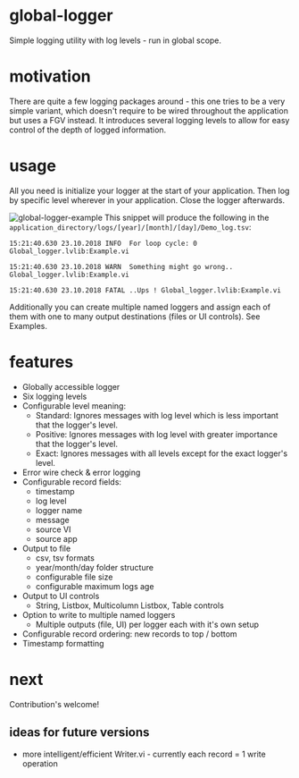 # global-logger
Simple logging utility with log levels - run in global scope.

# motivation
There are quite a few logging packages around - this one tries to be a very simple variant, which doesn't require to be wired throughout the application but uses a FGV instead. It introduces several logging levels to allow for easy control of the depth of logged information.

# usage
All you need is initialize your logger at the start of your application. Then log by specific level wherever in your application. Close the logger afterwards.

![global-logger-example](img/global-logger-example1.png)
This snippet will produce the following in the `application_directory/logs/[year]/[month]/[day]/Demo_log.tsv`:
```
15:21:40.630 23.10.2018 INFO  For loop cycle: 0 Global_logger.lvlib:Example.vi

15:21:40.630 23.10.2018 WARN  Something might go wrong..  Global_logger.lvlib:Example.vi

15:21:40.630 23.10.2018 FATAL ..Ups ! Global_logger.lvlib:Example.vi

```

Additionally you can create multiple named loggers and assign each of them with one to many output destinations (files or UI controls). See Examples.

# features
- Globally accessible logger
- Six logging levels
- Configurable level meaning:
  - Standard: Ignores messages with log level which is less important that the logger's level.
  - Positive: Ignores messages with log level with greater importance that the logger's level.
  - Exact: Ignores messages with all levels except for the exact logger's level.
- Error wire check & error logging
- Configurable record fields:
  - timestamp
  - log level
  - logger name
  - message
  - source VI
  - source app
- Output to file
  - csv, tsv formats
  - year/month/day folder structure
  - configurable file size
  - configurable maximum logs age
- Output to UI controls
  - String, Listbox, Multicolumn Listbox, Table controls
- Option to write to multiple named loggers
  - Multiple outputs (file, UI) per logger each with it's own setup
- Configurable record ordering: new records to top / bottom
- Timestamp formatting


# next
Contribution's welcome!
## ideas for future versions
- more intelligent/efficient Writer.vi - currently each record = 1 write operation
